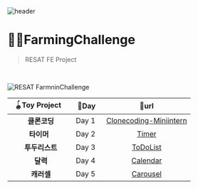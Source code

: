 
<br>
<br>



![header](https://capsule-render.vercel.app/api?type=Cylinder&color=0:99a4f6,100:E4E5E4&height=180&section=header&text=RESAT%20FarmingChallenge%20&fontSize=50&)


# 👩‍🌾FarmingChallenge
> RESAT FE Project
<br>

![RESAT FarmninChallenge](https://github.com/sm022/RESAT_FarmingChallenge/assets/77651050/75ca5b26-3809-47be-a346-335607fcffc0)

<div align="center">
  
 | &nbsp;🪀Toy Project &nbsp;|🌱Day|🔗url|
 |:---:|:---:|:---:|
 |   &nbsp;&nbsp;&nbsp; &nbsp; &nbsp;**클론코딩**&nbsp; &nbsp; &nbsp;| &nbsp;Day 1 &nbsp;|[Clonecoding-Miniintern](https://lighthearted-cupcake-1513dd.netlify.app/)|
 |   &nbsp;&nbsp;&nbsp; &nbsp;**타이머**&nbsp; &nbsp; &nbsp;| &nbsp;Day 2 &nbsp;|[Timer](https://thriving-fenglisu-94ab5b.netlify.app/)|
 |   &nbsp;&nbsp;&nbsp; &nbsp; &nbsp;**투두리스트**&nbsp; &nbsp; &nbsp;| &nbsp;Day 3 &nbsp;|[ToDoList](https://classy-piroshki-3229c8.netlify.app/)|  
 |   &nbsp;&nbsp;&nbsp; &nbsp; &nbsp;**달력**&nbsp; &nbsp; &nbsp;| &nbsp;Day 4 &nbsp;|[Calendar](https://benevolent-dango-3b8cc1.netlify.app/)|  
 |   &nbsp;&nbsp;&nbsp; &nbsp; &nbsp;**캐러셀**&nbsp; &nbsp; &nbsp;| &nbsp;Day 5 &nbsp;|[Carousel](https://relaxed-pegasus-da49da.netlify.app/)| 

</div>

<br>



